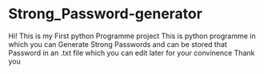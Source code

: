 # Strong_Password-generator
Hi!
This is my First python Programme project
This is python programme in which you can Generate Strong Passwords and can be stored  that Password in an .txt file which you can edit later for your convinence
Thank you

